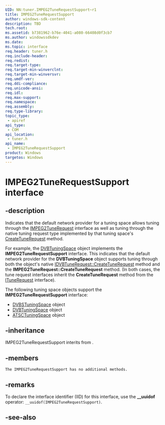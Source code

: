 ```yaml
---
UID: NN:tuner.IMPEG2TuneRequestSupport~r1
title: IMPEG2TuneRequestSupport
author: windows-sdk-content
description: TBD
tech.root:
ms.assetid: b7381962-b76e-4041-a080-66408d0f3cb7
ms.author: windowssdkdev
ms.date: 
ms.topic: interface
req.header: tuner.h
req.include-header:
req.redist:
req.target-type:
req.target-min-winverclnt:
req.target-min-winversvr:
req.umdf-ver:
req.ddi-compliance:
req.unicode-ansi:
req.idl:
req.max-support:
req.namespace:
req.assembly:
req.type-library: 
topic_type: 
 - apiref
api_type: 
 - COM
api_location: 
 - tuner.h
api_name: 
 - IMPEG2TuneRequestSupport
product: Windows
targetos: Windows
---
```


# IMPEG2TuneRequestSupport interface

## -description

Indicates that the default network provider for a tuning space allows tuning through the <a href="https://msdn.microsoft.com/a9e37b8b-9272-43c6-b36e-1e82b0d1b0db">IMPEG2TuneRequest</a> interface as well as tuning through the native tuning request type implemented by that tuning space's <a href="https://msdn.microsoft.com/513d4d3e-47df-4a12-80ce-9fc1400af176">CreateTuneRequest</a> method.

For example, the <a href="https://msdn.microsoft.com/3414b1b7-21d4-4d10-b487-d6886ef36c7b">DVBTuningSpace</a> object implements the <b>IMPEG2TuneRequestSupport</b> interface. This indicates that the default network provider for the <b>DVBTuningSpace</b> object supports tuning through both the object's native <a href="https://msdn.microsoft.com/513d4d3e-47df-4a12-80ce-9fc1400af176">IDVBTuneRequest::CreateTuneRequest</a> method and the <b>IMPEG2TuneRequest::CreateTuneRequest</b> method. (In both cases, the tune request interfaces inherit the <b>CreateTuneRequest</b> method from the  <a href="https://msdn.microsoft.com/e5cb1a15-29c4-4e0f-aed2-eafe12ea007a">ITuneRequest</a> interface).

The following tuning space objects support the <b>IMPEG2TuneRequestSupport</b> interface:
<ul>
<li>
<a href="https://msdn.microsoft.com/32966f5c-54c2-4cba-a3c1-aa7bb729892a">DVBSTuningSpace</a> object</li>
<li>
<a href="https://msdn.microsoft.com/3414b1b7-21d4-4d10-b487-d6886ef36c7b">DVBTuningSpace</a> object</li>
<li>
<a href="https://msdn.microsoft.com/8535a8c3-35df-4c6c-872a-437f5c7a2e56">ATSCTuningSpace</a> object</li>
</ul>


## -inheritance
IMPEG2TuneRequestSupport interits from . 
## -members

	The IMPEG2TuneRequestSupport has no additional methods.

## -remarks


To declare the interface identifier (IID) for this interface, use the <b>__uuidof</b> operator: <code>__uuidof(IMPEG2TuneRequestSupport)</code>.



## -see-also
